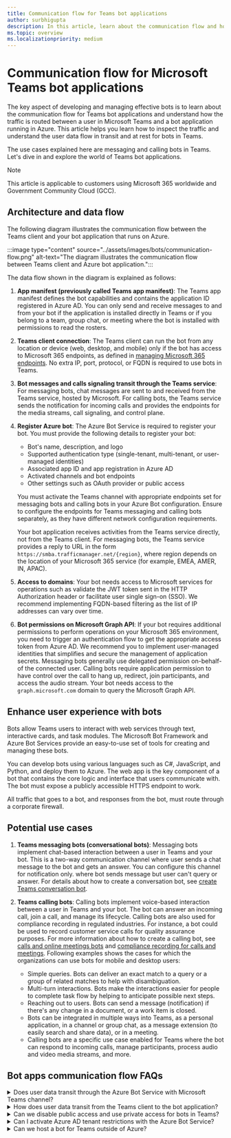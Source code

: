 ```yaml
---
title: Communication flow for Teams bot applications
author: surbhigupta
description: In this article, learn about the communication flow and how traffic routed between Teams and an Azure bot app 
ms.topic: overview
ms.localizationpriority: medium
---
```


# Communication flow for Microsoft Teams bot applications

The key aspect of developing and managing effective bots is to learn about the communication flow for Teams bot applications and understand how the traffic is routed between a user in Microsoft Teams and a bot application running in Azure. This article helps you learn how to inspect the traffic and understand the user data flow in transit and at rest for bots in Teams.

The use cases explained here are messaging and calling bots in Teams. Let's dive in and explore the world of Teams bot applications.

> [!NOTE]
> This article is applicable to customers using Microsoft 365 worldwide and Government Community Cloud (GCC).

## Architecture and data flow

The following diagram illustrates the communication flow between the Teams client and your bot application that runs on Azure.

:::image type="content" source="../assets/images/bots/communication-flow.png" alt-text="The diagram illustrates the communication flow between Teams client and Azure bot application.":::

The data flow shown in the diagram is explained as follows:

1. **App manifest (previously called Teams app manifest)**: The Teams app manifest defines the bot capabilities and contains the application ID registered in Azure AD. You can only send and receive messages to and from your bot if the application is installed directly in Teams or if you belong to a team, group chat, or meeting where the bot is installed with permissions to read the rosters.
1. **Teams client connection**: The Teams client can run the bot from any location or device (web, desktop, and mobile) only if the bot has access to Microsoft 365 endpoints, as defined in [managing Microsoft 365 endpoints](/microsoft-365/enterprise/managing-office-365-endpoints). No extra IP, port, protocol, or FQDN is required to use bots in Teams.
1. **Bot messages and calls signaling transit through the Teams service**: For messaging bots, chat messages are sent to and received from the Teams service, hosted by Microsoft. For calling bots, the Teams service sends the notification for incoming calls and provides the endpoints for the media streams, call signaling, and control plane.
1. **Register Azure bot**: The Azure Bot Service is required to register your bot. You must provide the following details to register your bot:
    * Bot's name, description, and logo
    * Supported authentication type (single-tenant, multi-tenant, or user-managed identities)
    * Associated app ID and app registration in Azure AD
    * Activated channels and bot endpoints
    * Other settings such as OAuth provider or public access

    You must activate the Teams channel with appropriate endpoints set for messaging bots and calling bots in your Azure Bot configuration. Ensure to configure the endpoints for Teams messaging and calling bots separately, as they have different network configuration requirements.

    Your bot application receives activities from the Teams service directly, not from the Teams client. For messaging bots, the Teams service provides a reply to URL in the form `https://smba.trafficmanager.net/{region}`, where region depends on the location of your Microsoft 365 service (for example, EMEA, AMER, IN, APAC).

1. **Access to domains**: Your bot needs access to Microsoft services for operations such as validate the JWT token sent in the HTTP Authorization header or facilitate user single sign-on (SSO). We recommend implementing FQDN-based filtering as the list of IP addresses can vary over time.
1. **Bot permissions on Microsoft Graph API**: If your bot requires additional permissions to perform operations on your Microsoft 365 environment, you need to trigger an authentication flow to get the appropriate access token from Azure AD. We recommend you to implement user-managed identities that simplifies and secure the management of application secrets. Messaging bots generally use delegated permission on-behalf-of the connected user. Calling bots require application permission to have control over the call to hang up, redirect, join participants, and access the audio stream. Your bot needs access to the `graph.microsoft.com` domain to query the Microsoft Graph API.

## Enhance user experience with bots

Bots allow Teams users to interact with web services through text, interactive cards, and task modules. The Microsoft Bot Framework and Azure Bot Services provide an easy-to-use set of tools for creating and managing these bots.

You can develop bots using various languages such as C#, JavaScript, and Python, and deploy them to Azure. The web app is the key component of a bot that contains the core logic and interface that users communicate with. The bot must expose a publicly accessible HTTPS endpoint to work.

All traffic that goes to a bot, and responses from the bot, must route through a corporate firewall.

## Potential use cases

1. **Teams messaging bots (conversational bots)**: Messaging bots implement chat-based interaction between a user in Teams and your bot. This is a two-way communication channel where user sends a chat message to the bot and gets an answer. You can configure this channel for notification only. where bot sends message but user can't query or answer. For details about how to create a conversation bot, see [create Teams conversation bot](../sbs-teams-conversation-bot.yml).
1. **Teams calling bots**: Calling bots implement voice-based interaction between a user in Teams and your bot. The bot can answer an incoming call, join a call, and manage its lifecycle. Calling bots are also used for compliance recording in regulated industries. For instance, a bot could be used to record customer service calls for quality assurance purposes. For more information about how to create a calling bot, see [calls and online meetings bots](calls-and-meetings/calls-meetings-bots-overview.md) and [compliance recording for calls and meetings](/MicrosoftTeams/teams-recording-policy).
    Following examples shows the cases for which the organizations can use bots for mobile and desktop users:

    * Simple queries. Bots can deliver an exact match to a query or a group of related matches to help with disambiguation.
    * Multi-turn interactions. Bots make the interactions easier for people to complete task flow by helping to anticipate possible next steps.
    * Reaching out to users. Bots can send a message (notification) if there's any change in a document, or a work item is closed.
    * Bots can be integrated in multiple ways into Teams, as a personal application, in a channel or group chat, as a message extension (to easily search and share data), or in a meeting.
    * Calling bots are a specific use case enabled for Teams where the bot can respond to incoming calls, manage participants, process audio and video media streams, and more.

## Bot apps communication flow FAQs

<details>
<summary>Does user data transit through the Azure Bot Service with Microsoft Teams channel? </summary>

No. User data doesn't transits through the Azure Bot Service for both messaging and calling endpoints. For first-party channels such as Teams, Outlook, Skype, Search (Preview), and Direct Line Speech, user data goes directly to the Microsoft service endpoint and doesn't transit through the Azure Bot Service.
<br>
&nbsp;
</details>
<details>
<summary>How does user data transit from the Teams client to the bot application?</summary>

For first-party channels such as Teams, user data transits through the Microsoft 365 location that you configured during the provisioning of your services. For more information, see [where your Microsoft 365 customer data is stored](/microsoft-365/enterprise/o365-data-locations).
<br>
&nbsp;
</details>
<details>
<summary>Can we disable public access and use private access for bots in Teams?</summary>

No. Teams is SaaS (software as a service) platform and only provides public endpoints that Teams clients can join. Disabling public access is supported only in combination with [Direct Line App Service extension](/azure/bot-service/dl-network-isolation-concept) and isn't supported for Teams.
<br>
&nbsp;
</details>
<details>
<summary>Can I activate Azure AD tenant restrictions with the Azure Bot Service?</summary>

Yes. With tenant restrictions, organizations can specify the list of tenants that users on their network can access. Azure AD grants access only to the permitted tenants and all other tenants are blocked, including guest members. For more information, see [restrict access to a tenant](/azure/active-directory/manage-apps/tenant-restrictions).

For your bot application, and bot users, to be able to authenticate on the Azure Bot Service, your proxy server needs to add the following tenants to the allowlist:

* botframework.com if the Azure Bot Service is configured for multi-tenant.
* Your own company tenant (for example, contoso.com) if Azure Bot Service is configured for single-tenant.
<br>

&nbsp;
</details>
<details>
<summary>Can we host a bot for Teams outside of Azure? </summary>

It depends on the scenario. Messaging bots can be hosted on any infrastructure if all required FQDN, IP addresses and ports (in and out) are on the allowlist.However, calling bots can only be hosted on Microsoft Azure and specific services. For details, see [requirements and considerations for application-hosted media bots](calls-and-meetings/requirements-considerations-application-hosted-media-bots.md).
<br>
&nbsp;
</details>
